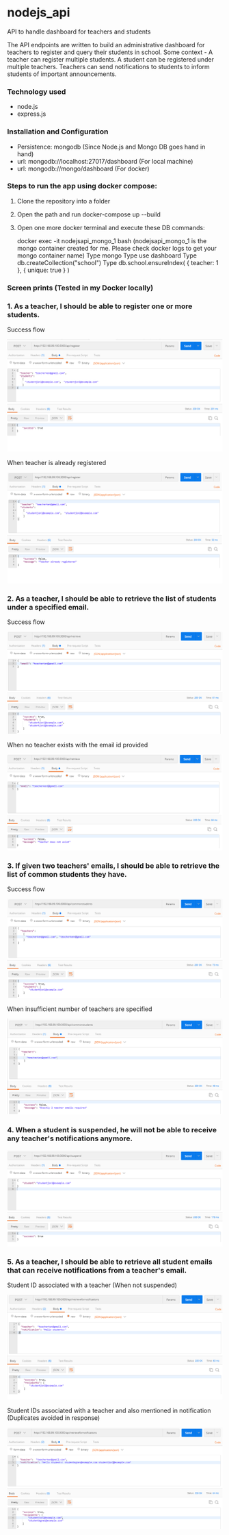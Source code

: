 # nodejs_api
API to handle dashboard for teachers and students

The API endpoints are written to build an administrative dashboard for teachers to register and query their students in school. Some context - A teacher can register multiple students. A student can be registered under multiple teachers. Teachers can send notifications to students to inform students of important announcements.

### Technology used

* node.js
* express.js

### Installation and Configuration

* Persistence: mongodb (Since Node.js and Mongo DB goes hand in hand)
* url: mongodb://localhost:27017/dashboard (For local machine)
* url: mongodb://mongo/dashboard (For docker)

### Steps to run the app using docker compose:
1. Clone the repository into a folder
2. Open the path and run docker-compose up --build
3. Open one more docker terminal and execute these DB commands:
	
	docker exec -it nodejsapi_mongo_1 bash (nodejsapi_mongo_1 is the mongo container created for me. Please check docker logs to get your mongo container name)
	Type mongo
	Type use dashboard
	Type db.createCollection("school")
	Type db.school.ensureIndex( { teacher: 1 }, { unique: true } )

### Screen prints (Tested in my Docker locally)
### 1. As a teacher, I should be able to register one or more students.

Success flow

![alt text](/misc/reg1.jpg "Title")

When teacher is already registered

![alt text](/misc/reg2.jpg "Title")

### 2. As a teacher, I should be able to retrieve the list of students under a specified email.

Success flow

![alt text](/misc/ret1.jpg "Title")

When no teacher exists with the email id provided

![alt text](/misc/ret2.jpg "Title")


### 3. If given two teachers' emails, I should be able to retrieve the list of common students they have.

Success flow

![alt text](/misc/comm1.jpg "Title")

When insufficient number of teachers are specified

![alt text](/misc/comm2.jpg "Title")

### 4. When a student is suspended, he will not be able to receive any teacher's notifications anymore.

![alt text](/misc/sus1.jpg "Title")

### 5. As a teacher, I should be able to retrieve all student emails that can receive notifications from a teacher's email.

Student ID associated with a teacher (When not suspended)

![alt text](/misc/not1.jpg "Title")

Student IDs associated with a teacher and also mentioned in notification (Duplicates avoided in response)

![alt text](/misc/not2.jpg "Title")
